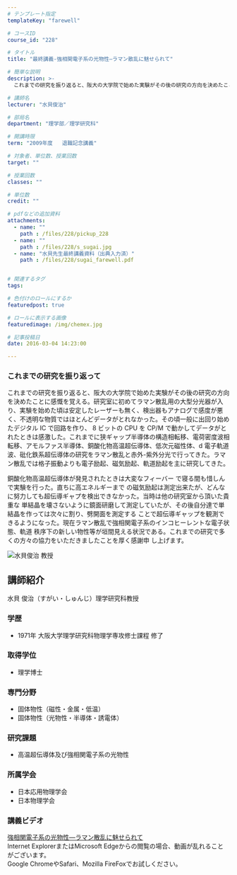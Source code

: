 ```yaml
---
# テンプレート指定
templateKey: "farewell"

# コースID
course_id: "228"

# タイトル
title: "最終講義-強相関電子系の光物性—ラマン散乱に魅せられて"

# 簡単な説明
description: >-
  これまでの研究を振り返ると、阪大の大学院で始めた実験がその後の研究の方向を決めたことに感慨を覚える。研究室に初めてラマン散乱用の大型分光器が入り、実験を始めた頃は安定したレーザーも無く、検出器もア...

# 講師名
lecturer: "水貝俊治"

# 部局名
department: "理学部／理学研究科"

# 開講時限
term: "2009年度	退職記念講義"

# 対象者、単位数、授業回数
target: ""

# 授業回数
classes: ""

# 単位数
credit: ""

# pdfなどの追加資料
attachments: 
  - name: "" 
    path : /files/228/pickup_228
  - name: "" 
    path : /files/228/s_sugai.jpg
  - name: "水貝先生最終講義資料（出典入力済）" 
    path : /files/228/sugai_farewell.pdf


# 関連するタグ
tags:

# 色付けのロールにするか
featuredpost: true

# ロールに表示する画像
featuredimage: /img/chemex.jpg

# 記事投稿日
date: 2016-03-04 14:23:00

---
```

### これまでの研究を振り返って

これまでの研究を振り返ると、阪大の大学院で始めた実験がその後の研究の方向を決めたことに感慨を覚える。研究室に初めてラマン散乱用の大型分光器が入り、実験を始めた頃は安定したレーザーも無く、検出器もアナログで感度が悪く、不透明な物質ではほとんどデータがとれなかった。その頃一般に出回り始めたデジタル IC で回路を作り、 8 ビットの CPU を CP/M で動かしてデータがとれたときは感激した。これまでに狭ギャップ半導体の構造相転移、電荷密度波相転移、アモルファス半導体、銅酸化物高温超伝導体、低次元磁性体、d 電子軌道波、砒化鉄系超伝導体の研究をラマン散乱と赤外-紫外分光で行ってきた。ラマン散乱では格子振動よりも電子励起、磁気励起、軌道励起を主に研究してきた。 

銅酸化物高温超伝導体が発見されたときは大変なフィーバー で寝る間も惜しんで実験を行った。直ちに高エネルギーまで の磁気励起は測定出来たが、どんなに努力しても超伝導ギャプを検出できなかった。当時は他の研究室から頂いた貴重な 単結晶を壊さないように鏡面研磨して測定していたが、その後自分達で単結晶を作っては次々に割り、劈開面を測定する ことで超伝導ギャップを観測できるようになった。現在ラマン散乱で強相関電子系のインコヒーレントな電子状態、軌道 秩序下の新しい物性等が垣間見える状況である。これまでの研究で多くの方々の協力をいただきましたことを厚く感謝申 し上げます。

![水貝俊治 教授](/files/228/s_sugai.jpg) 
## 講師紹介

水貝 俊治（すがい・しゅんじ）理学研究科教授 

### 学歴

  * 1971年 大阪大学理学研究科物理学専攻修士課程 修了

### 取得学位

  * 理学博士

### 専門分野

  * 固体物性（磁性・金属・低温）
  * 固体物性（光物性・半導体・誘電体）

### 研究課題

  * 高温超伝導体及び強相関電子系の光物性

### 所属学会

  * 日本応用物理学会
  * 日本物理学会
### 講義ビデオ

[強相関電子系の光物性—ラマン散乱に魅せられて](http://nuvideo.media.nagoya-u.ac.jp/embed/fec57ea166eeb80b942e8db759780f2be3b5d7fd)  
Internet ExplorerまたはMicrosoft Edgeからの閲覧の場合、動画が乱れることがございます。  
Google ChromeやSafari、Mozilla FireFoxでお試しください。